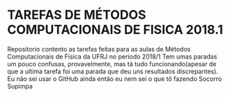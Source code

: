 # TAREFAS DE MÉTODOS COMPUTACIONAIS DE FISICA 2018.1
Repositorio contento as tarefas feitas para as aulas de Métodos Computacionais de Fisica da UFRJ no periodo 2018/1
Tem umas paradas um pouco confusas, provavelmente, mas tá tudo funcionando(apesar de que a ultima tarefa foi uma parada que deu uns resultados discrepantes).
Eu não sei usar o GitHub ainda então eu nem sei o que tô fazendo
Socorro
Supimpa
